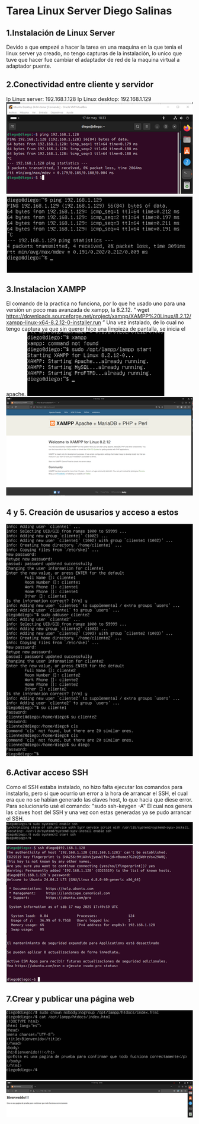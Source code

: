 # Tarea Linux Server Diego Salinas
## 1.Instalación de Linux Server
Devido a que empezé a hacer la tarea en una maquina en la que tenia el linux server ya creado, no tengo capturas de la instalación, lo unico que tuve que hacer fue cambiar el adaptador de red de la maquina virtual a adaptador puente.
## 2.Conectividad entre cliente y servidor
Ip Linux server: 192.168.1.128
Ip Linux desktop: 192.168.1.129
![](https://raw.githubusercontent.com/diegosy12/imagenesLinux/refs/heads/main/linux/imagenesLinuxServer/pingDesktop.png)
![](https://raw.githubusercontent.com/diegosy12/imagenesLinux/refs/heads/main/linux/imagenesLinuxServer/pingServer.png)
## 3.Instalacion XAMPP
El comando de la practica no funciona, por lo que he usado uno para una versión un poco mas avanzada de xampp, la 8.2.12.
“ wget https://downloads.sourceforge.net/project/xampp/XAMPP%20Linux/8.2.12/xampp-linux-x64-8.2.12-0-installer.run ”
Una vez instalado, de lo cual no tengo captura ya que sin querer hice una limpieza de pantalla, se inicia el apache.
![](https://raw.githubusercontent.com/diegosy12/imagenesLinux/refs/heads/main/linux/imagenesLinuxServer/iniciarXampp.png)
![](https://raw.githubusercontent.com/diegosy12/imagenesLinux/refs/heads/main/linux/imagenesLinuxServer/verXamppDesdeDesktop.png)
## 4 y 5. Creación de ususarios y acceso a estos
![](https://raw.githubusercontent.com/diegosy12/imagenesLinux/refs/heads/main/linux/imagenesLinuxServer/crearUsuariosYAcceso.png)
## 6.Activar acceso SSH 
Como el SSH estaba instalado, no hizo falta ejecutar los comandos para instalarlo, pero si que ocurrio un error a la hora de arrancar el SSH, el cual era que no se habian generado las claves host, lo que hacia que diese error.
Para solucionarlo usé el comando:
"sudo ssh-keygen -A"
El cual nos genera las claves host del SSH y una vez con estas generadas ya se pudo arrancar el SSH.
![](https://raw.githubusercontent.com/diegosy12/imagenesLinux/refs/heads/main/linux/imagenesLinuxServer/iniciarSSH.png)
![](https://raw.githubusercontent.com/diegosy12/imagenesLinux/refs/heads/main/linux/imagenesLinuxServer/conectarDesktopSSH.png)
## 7.Crear y publicar una página web
![](https://raw.githubusercontent.com/diegosy12/imagenesLinux/refs/heads/main/linux/imagenesLinuxServer/webYPermiosServer.png)
![](https://raw.githubusercontent.com/diegosy12/imagenesLinux/refs/heads/main/linux/imagenesLinuxServer/vistaWebDesktop.png)